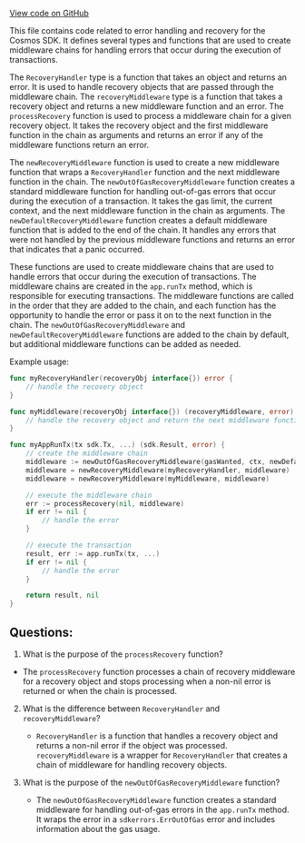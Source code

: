 [View code on GitHub](https://github.com/cosmos/cosmos-sdk/blob/main/baseapp/recovery.go)

This file contains code related to error handling and recovery for the Cosmos SDK. It defines several types and functions that are used to create middleware chains for handling errors that occur during the execution of transactions.

The `RecoveryHandler` type is a function that takes an object and returns an error. It is used to handle recovery objects that are passed through the middleware chain. The `recoveryMiddleware` type is a function that takes a recovery object and returns a new middleware function and an error. The `processRecovery` function is used to process a middleware chain for a given recovery object. It takes the recovery object and the first middleware function in the chain as arguments and returns an error if any of the middleware functions return an error.

The `newRecoveryMiddleware` function is used to create a new middleware function that wraps a `RecoveryHandler` function and the next middleware function in the chain. The `newOutOfGasRecoveryMiddleware` function creates a standard middleware function for handling out-of-gas errors that occur during the execution of a transaction. It takes the gas limit, the current context, and the next middleware function in the chain as arguments. The `newDefaultRecoveryMiddleware` function creates a default middleware function that is added to the end of the chain. It handles any errors that were not handled by the previous middleware functions and returns an error that indicates that a panic occurred.

These functions are used to create middleware chains that are used to handle errors that occur during the execution of transactions. The middleware chains are created in the `app.runTx` method, which is responsible for executing transactions. The middleware functions are called in the order that they are added to the chain, and each function has the opportunity to handle the error or pass it on to the next function in the chain. The `newOutOfGasRecoveryMiddleware` and `newDefaultRecoveryMiddleware` functions are added to the chain by default, but additional middleware functions can be added as needed.

Example usage:

```go
func myRecoveryHandler(recoveryObj interface{}) error {
    // handle the recovery object
}

func myMiddleware(recoveryObj interface{}) (recoveryMiddleware, error) {
    // handle the recovery object and return the next middleware function
}

func myAppRunTx(tx sdk.Tx, ...) (sdk.Result, error) {
    // create the middleware chain
    middleware := newOutOfGasRecoveryMiddleware(gasWanted, ctx, newDefaultRecoveryMiddleware())
    middleware = newRecoveryMiddleware(myRecoveryHandler, middleware)
    middleware = newRecoveryMiddleware(myMiddleware, middleware)

    // execute the middleware chain
    err := processRecovery(nil, middleware)
    if err != nil {
        // handle the error
    }

    // execute the transaction
    result, err := app.runTx(tx, ...)
    if err != nil {
        // handle the error
    }

    return result, nil
}
```
## Questions: 
 1. What is the purpose of the `processRecovery` function?
   - The `processRecovery` function processes a chain of recovery middleware for a recovery object and stops processing when a non-nil error is returned or when the chain is processed.

2. What is the difference between `RecoveryHandler` and `recoveryMiddleware`?
   - `RecoveryHandler` is a function that handles a recovery object and returns a non-nil error if the object was processed. `recoveryMiddleware` is a wrapper for `RecoveryHandler` that creates a chain of middleware for handling recovery objects.

3. What is the purpose of the `newOutOfGasRecoveryMiddleware` function?
   - The `newOutOfGasRecoveryMiddleware` function creates a standard middleware for handling out-of-gas errors in the `app.runTx` method. It wraps the error in a `sdkerrors.ErrOutOfGas` error and includes information about the gas usage.